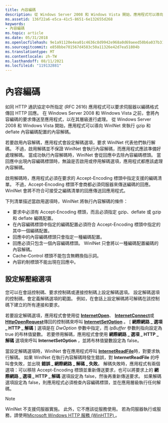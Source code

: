 ```yaml
---
title: 內容編碼
description: 從 Windows Server 2008 和 Windows Vista 開始，應用程式可以導向 WinINet 來執行 gzip 和 deflate 內容編碼配置的內容解碼。
ms.assetid: 136f22a6-e5ca-41c5-8651-6e132655d268
keywords:
- 內容編碼
ms.topic: article
ms.date: 05/31/2018
ms.openlocfilehash: 9e1a91120e4ea01c4636c8d9942e968a0d69aeed50b6a037b31aa0241f3e933c
ms.sourcegitcommit: e858bbe701567d4583c50a11326e42d7ea51804b
ms.translationtype: MT
ms.contentlocale: zh-TW
ms.lasthandoff: 08/11/2021
ms.locfileid: "119132881"
---
```

# <a name="content-encoding"></a>內容編碼

如同 HTTP 通訊協定中所指定 (RFC 2616) 應用程式可以要求伺服器以編碼格式傳回 HTTP 回應。 在 Windows Server 2008 和 Windows Vista 之前，會將內容編碼的要求傳送至應用程式，以在其層級進行處理。 從 Windows Server 2008 和 Windows Vista 開始，應用程式可以導向 WinINet 來執行 gzip 和 deflate 內容編碼配置的內容解碼。

若要啟用內容解碼，應用程式會設定解碼選項，要求 WinINet 代表他們執行解碼。 不過，啟用解碼並不保證 WinINet 會執行內容解碼，而應用程式應該準備好處理解碼。 當成功執行內容解碼時，WinINet 會從回應中去除內容編碼標頭。 當回應中出現內容編碼標頭時，無論是否啟用或停用解碼選項，應用程式都應該處理內容解碼。

啟用解碼時，應用程式必須在要求的 Accept-Encoding 標頭中指定支援的編碼清單。 不過，Accept-Encoding 標頭不會商都必須伺服器來傳送編碼的回應。 WinINet 會將不符合可接受之編碼清單的回應傳送回應用程式。

下列清單描述當啟用選項時，WinINet 將執行內容解碼的條件：

-   要求中必須有 Accept-Encoding 標頭，而且必須指定 gzip、deflate 或 gzip 和 deflate 編碼配置。
-   在內容編碼標頭中指定的編碼配置必須符合 Accept-Encoding 標頭中指定的其中一個編碼配置。
-   回應中的內容編碼標頭只會指定一種編碼配置。
-   回應必須只包含一個內容編碼標頭。 WinINet 只會將以一種編碼配置編碼的內容解碼。
-   Cache-Control 標頭不能包含無轉換指示詞。
-   內容約制標頭不能出現在回應中。

## <a name="setting-the-decompression-option"></a>設定解壓縮選項

您可以在會話控制碼、要求控制碼或連接控制碼上設定解碼選項。 設定解碼選項的控制碼，會定義解碼選項的範圍。 例如，在會話上設定解碼將可解碼在該控制碼下建立的所有連接和要求。

若要設定解碼選項，應用程式會使用從 [**InternetOpen**](/windows/desktop/api/Wininet/nf-wininet-internetopena)、 [**InternetConnect**](/windows/desktop/api/Wininet/nf-wininet-internetconnecta)或 [**HttpOpenRequest**](/windows/desktop/api/Wininet/nf-wininet-httpopenrequesta)傳回的控制碼來呼叫 [**InternetSetOption**](/windows/desktop/api/Wininet/nf-wininet-internetsetoptiona) 。 [ **網際網路 \_ 選項 \_ HTTP \_ 解碼** ] 選項是在 *DwOption* 參數中指定，而 *lpBuffer* 參數則指向設定為 true 的布林值變數。 若要停用解碼，應用程式會使用 **網際網路 \_ 選項 \_ HTTP \_ 解碼** 選項來呼叫 **InternetSetOption** ，並將布林值變數設定為 false。

當設定解碼選項時，WinINet 會在應用程式呼叫 [**InternetReadFile**](/windows/desktop/api/Wininet/nf-wininet-internetreadfile)時，對要求執行解碼。 如果 WinINet 在執行內容解碼時發生錯誤，對 **InternetReadFile** 的呼叫會失敗，並出現 **錯誤 \_ 網際網路 \_ 解碼 \_ 失敗**。 解碼失敗時，應用程式有兩個選項：可以移除 Accept-Encoding 標頭並重新傳送要求，也可以將要求上的 **網際網路 \_ 選項 \_ HTTP \_ 解碼** 選項設定為 false，然後再重新傳送要求。 如果解碼選項設定為 false，則應用程式必須檢查內容編碼標頭，並在應用層級執行任何解碼。

> [!Note]  
> WinINet 不支援伺服器實施。 此外，它不應該從服務使用。 若為伺服器執行或服務，請使用[Microsoft Windows HTTP 服務 (WinHTTP) ](/windows/desktop/WinHttp/winhttp-start-page)。

 

 

 